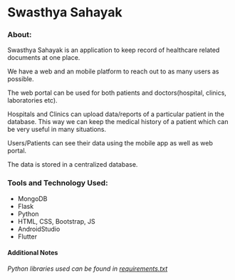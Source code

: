 # Swasthya Sahayak

### About:
Swasthya Sahayak is an application to keep record of healthcare related documents at one place.

We have a web and an mobile platform to reach out to as many users as possible.

The web portal can be used for both patients and doctors(hospital, clinics, laboratories etc).

Hospitals and Clinics can upload data/reports of a particular patient in the database. This way we can keep the medical
history of a patient which can be very useful in many situations.

Users/Patients can see their data using the mobile app as well as web portal.

The data is stored in a centralized database.


### Tools and Technology Used:
* MongoDB
* Flask
* Python
* HTML, CSS, Bootstrap, JS
* AndroidStudio
* Flutter

#### Additional Notes
*Python libraries used can be found in [requirements.txt](requirements.txt)* 

